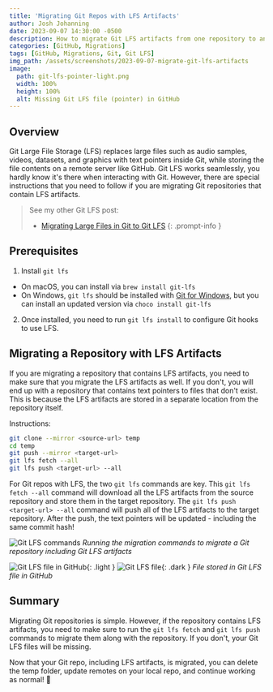 ```yaml
---
title: 'Migrating Git Repos with LFS Artifacts'
author: Josh Johanning
date: 2023-09-07 14:30:00 -0500
description: How to migrate Git LFS artifacts from one repository to another
categories: [GitHub, Migrations]
tags: [GitHub, Migrations, Git, Git LFS]
img_path: /assets/screenshots/2023-09-07-migrate-git-lfs-artifacts
image:
  path: git-lfs-pointer-light.png
  width: 100%
  height: 100%
  alt: Missing Git LFS file (pointer) in GitHub
---
```


## Overview

Git Large File Storage (LFS) replaces large files such as audio samples, videos, datasets, and graphics with text pointers inside Git, while storing the file contents on a remote server like GitHub. Git LFS works seamlessly, you hardly know it's there when interacting with Git. However, there are special instructions that you need to follow if you are migrating Git repositories that contain LFS artifacts.

> See my other Git LFS post:
> - [Migrating Large Files in Git to Git LFS](/posts/migrate-to-git-lfs)
{: .prompt-info }

## Prerequisites

1. Install `git lfs`
  - On macOS, you can install via `brew install git-lfs` 
  - On Windows, `git lfs` should be installed with [Git for Windows](https://gitforwindows.org/), but you can install an updated version via `choco install git-lfs`
2. Once installed, you need to run `git lfs install` to configure Git hooks to use LFS.

## Migrating a Repository with LFS Artifacts

If you are migrating a repository that contains LFS artifacts, you need to make sure that you migrate the LFS artifacts as well. If you don't, you will end up with a repository that contains text pointers to files that don't exist. This is because the LFS artifacts are stored in a separate location from the repository itself.

Instructions:

```bash
git clone --mirror <source-url> temp
cd temp
git push --mirror <target-url>
git lfs fetch --all
git lfs push <target-url> --all
```

For Git repos with LFS, the two `git lfs` commands are key. This `git lfs fetch --all` command will download all the LFS artifacts from the source repository and store them in the target repository. The `git lfs push <target-url> --all` command will push all of the LFS artifacts to the target repository. After the push, the text pointers will be updated - including the same commit hash!

![Git LFS commands](git-lfs-commands.png)
_Running the migration commands to migrate a Git repository including Git LFS artifacts_

![Git LFS file in GitHub](git-lfs-light.png){: .light }
![Git LFS file](git-lfs-dark.png){: .dark }
_File stored in Git LFS file in GitHub_

## Summary

Migrating Git repositories is simple. However, if the repository contains LFS artifacts, you need to make sure to run the `git lfs fetch` and `git lfs push` commands to migrate them along with the repository. If you don't, your Git LFS files will be missing.

Now that your Git repo, including LFS artifacts, is migrated, you can delete the temp folder, update remotes on your local repo, and continue working as normal! 🚀
